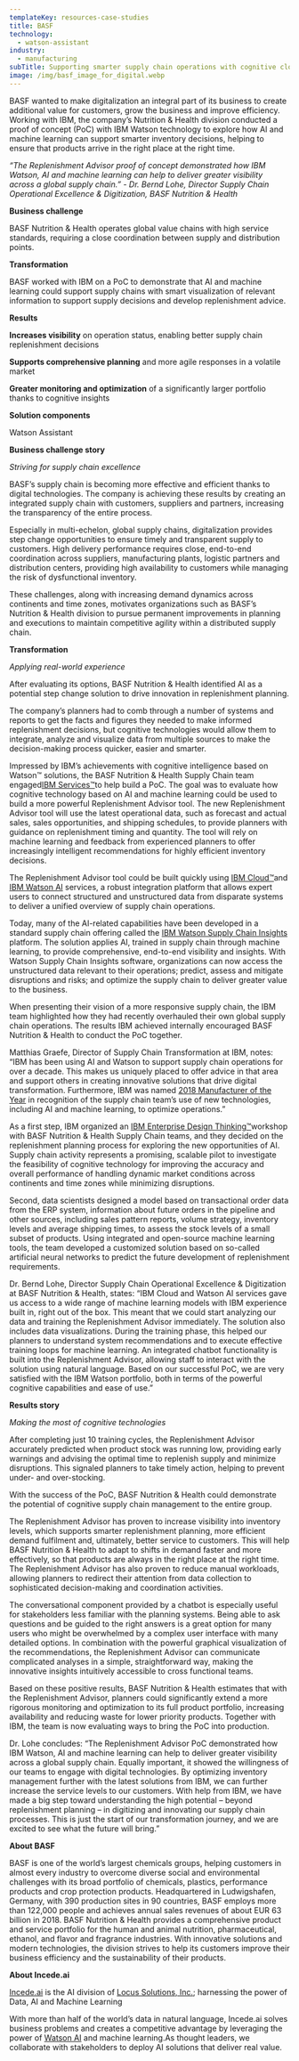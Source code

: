 ```yaml
---
templateKey: resources-case-studies
title: BASF
technology:
  - watson-assistant
industry:
  - manufacturing
subTitle: Supporting smarter supply chain operations with cognitive cloud technology
image: /img/basf_image_for_digital.webp
---
```

BASF wanted to make digitalization an integral part of its business to create additional value for customers, grow the business and improve efficiency. Working with IBM, the company’s Nutrition & Health division conducted a proof of concept (PoC) with IBM Watson technology to explore how AI and machine learning can support smarter inventory decisions, helping to ensure that products arrive in the right place at the right time.

*“The Replenishment Advisor proof of concept demonstrated how IBM Watson, AI and machine learning can help to deliver greater visibility across a global supply chain.” - Dr. Bernd Lohe, Director Supply Chain Operational Excellence & Digitization, BASF Nutrition & Health*

**Business challenge**

BASF Nutrition & Health operates global value chains with high service standards, requiring a close coordination between supply and distribution points.

**Transformation**

BASF worked with IBM on a PoC to demonstrate that AI and machine learning could support supply chains with smart visualization of relevant information to support supply decisions and develop replenishment advice.

**Results**

**Increases visibility** on operation status, enabling better supply chain replenishment decisions

**Supports comprehensive planning** and more agile responses in a volatile market

**Greater monitoring and optimization** of a significantly larger portfolio thanks to cognitive insights

**Solution components**

Watson Assistant

**Business challenge story**

*Striving for supply chain excellence*

BASF’s supply chain is becoming more effective and efficient thanks to digital technologies. The company is achieving these results by creating an integrated supply chain with customers, suppliers and partners, increasing the transparency of the entire process.

Especially in multi-echelon, global supply chains, digitalization provides step change opportunities to ensure timely and transparent supply to customers. High delivery performance requires close, end-to-end coordination across suppliers, manufacturing plants, logistic partners and distribution centers, providing high availability to customers while managing the risk of dysfunctional inventory.

These challenges, along with increasing demand dynamics across continents and time zones, motivates organizations such as BASF’s Nutrition & Health division to pursue permanent improvements in planning and executions to maintain competitive agility within a distributed supply chain.

**Transformation**

*Applying real-world experience*

After evaluating its options, BASF Nutrition & Health identified AI as a potential step change solution to drive innovation in replenishment planning.

The company’s planners had to comb through a number of systems and reports to get the facts and figures they needed to make informed replenishment decisions, but cognitive technologies would allow them to integrate, analyze and visualize data from multiple sources to make the decision-making process quicker, easier and smarter.

Impressed by IBM’s achievements with cognitive intelligence based on Watson™ solutions, the BASF Nutrition & Health Supply Chain team engaged[IBM Services™](https://www.ibm.com/services)to help build a PoC. The goal was to evaluate how cognitive technology based on AI and machine learning could be used to build a more powerful Replenishment Advisor tool. The new Replenishment Advisor tool will use the latest operational data, such as forecast and actual sales, sales opportunities, and shipping schedules, to provide planners with guidance on replenishment timing and quantity. The tool will rely on machine learning and feedback from experienced planners to offer increasingly intelligent recommendations for highly efficient inventory decisions.

The Replenishment Advisor tool could be built quickly using [IBM Cloud™](https://www.ibm.com/cloud/)and [IBM Watson AI](https://www.ibm.com/cloud/ai) services, a robust integration platform that allows expert users to connect structured and unstructured data from disparate systems to deliver a unified overview of supply chain operations.

Today, many of the AI-related capabilities have been developed in a standard supply chain offering called the [IBM Watson Supply Chain Insights](https://www.ibm.com/marketplace/supply-chain-insights) platform. The solution applies AI, trained in supply chain through machine learning, to provide comprehensive, end-to-end visibility and insights. With Watson Supply Chain Insights software, organizations can now access the unstructured data relevant to their operations; predict, assess and mitigate disruptions and risks; and optimize the supply chain to deliver greater value to the business.

When presenting their vision of a more responsive supply chain, the IBM team highlighted how they had recently overhauled their own global supply chain operations. The results IBM achieved internally encouraged BASF Nutrition & Health to conduct the PoC together.

Matthias Graefe, Director of Supply Chain Transformation at IBM, notes: “IBM has been using AI and Watson to support supply chain operations for over a decade. This makes us uniquely placed to offer advice in that area and support others in creating innovative solutions that drive digital transformation. Furthermore, IBM was named [2018 Manufacturer of the Year](https://www.ibm.com/blogs/watson-customer-engagement/2018/06/27/ibm-named-2018-manufacturer-year/) in recognition of the supply chain team’s use of new technologies, including AI and machine learning, to optimize operations.”

As a first step, IBM organized an [IBM Enterprise Design Thinking™](https://www.ibm.com/design/thinking/)workshop with BASF Nutrition & Health Supply Chain teams, and they decided on the replenishment planning process for exploring the new opportunities of AI. Supply chain activity represents a promising, scalable pilot to investigate the feasibility of cognitive technology for improving the accuracy and overall performance of handling dynamic market conditions across continents and time zones while minimizing disruptions.

Second, data scientists designed a model based on transactional order data from the ERP system, information about future orders in the pipeline and other sources, including sales pattern reports, volume strategy, inventory levels and average shipping times, to assess the stock levels of a small subset of products. Using integrated and open-source machine learning tools, the team developed a customized solution based on so-called artificial neural networks to predict the future development of replenishment requirements.

Dr. Bernd Lohe, Director Supply Chain Operational Excellence & Digitization at BASF Nutrition & Health, states: “IBM Cloud and Watson AI services gave us access to a wide range of machine learning models with IBM experience built in, right out of the box. This meant that we could start analyzing our data and training the Replenishment Advisor immediately. The solution also includes data visualizations. During the training phase, this helped our planners to understand system recommendations and to execute effective training loops for machine learning. An integrated chatbot functionality is built into the Replenishment Advisor, allowing staff to interact with the solution using natural language. Based on our successful PoC, we are very satisfied with the IBM Watson portfolio, both in terms of the powerful cognitive capabilities and ease of use.”

**Results story**

*Making the most of cognitive technologies*

After completing just 10 training cycles, the Replenishment Advisor accurately predicted when product stock was running low, providing early warnings and advising the optimal time to replenish supply and minimize disruptions. This signaled planners to take timely action, helping to prevent under- and over-stocking.

With the success of the PoC, BASF Nutrition & Health could demonstrate the potential of cognitive supply chain management to the entire group.

The Replenishment Advisor has proven to increase visibility into inventory levels, which supports smarter replenishment planning, more efficient demand fulfilment and, ultimately, better service to customers. This will help BASF Nutrition & Health to adapt to shifts in demand faster and more effectively, so that products are always in the right place at the right time. The Replenishment Advisor has also proven to reduce manual workloads, allowing planners to redirect their attention from data collection to sophisticated decision-making and coordination activities.

The conversational component provided by a chatbot is especially useful for stakeholders less familiar with the planning systems. Being able to ask questions and be guided to the right answers is a great option for many users who might be overwhelmed by a complex user interface with many detailed options. In combination with the powerful graphical visualization of the recommendations, the Replenishment Advisor can communicate complicated analyses in a simple, straightforward way, making the innovative insights intuitively accessible to cross functional teams.

Based on these positive results, BASF Nutrition & Health estimates that with the Replenishment Advisor, planners could significantly extend a more rigorous monitoring and optimization to its full product portfolio, increasing availability and reducing waste for lower priority products. Together with IBM, the team is now evaluating ways to bring the PoC into production.

Dr. Lohe concludes: “The Replenishment Advisor PoC demonstrated how IBM Watson, AI and machine learning can help to deliver greater visibility across a global supply chain. Equally important, it showed the willingness of our teams to engage with digital technologies. By optimizing inventory management further with the latest solutions from IBM, we can further increase the service levels to our customers. With help from IBM, we have made a big step toward understanding the high potential – beyond replenishment planning – in digitizing and innovating our supply chain processes. This is just the start of our transformation journey, and we are excited to see what the future will bring.”

**About BASF**

BASF is one of the world’s largest chemicals groups, helping customers in almost every industry to overcome diverse social and environmental challenges with its broad portfolio of chemicals, plastics, performance products and crop protection products. Headquartered in Ludwigshafen, Germany, with 390 production sites in 90 countries, BASF employs more than 122,000 people and achieves annual sales revenues of about EUR 63 billion in 2018. BASF Nutrition & Health provides a comprehensive product and service portfolio for the human and animal nutrition, pharmaceutical, ethanol, and flavor and fragrance industries. With innovative solutions and modern technologies, the division strives to help its customers improve their business efficiency and the sustainability of their products.

**About Incede.ai**

[Incede.ai](https://www.incede.ai) is the AI division of [Locus Solutions, Inc.](http://www.locussolutions.com); harnessing the power of Data, AI and Machine Learning

With more than half of the world’s data in natural language, Incede.ai solves business problems and creates a competitive advantage by leveraging the power of [Watson AI](https://www.ibm.com/watson) and machine learning.As thought leaders, we collaborate with stakeholders to deploy AI solutions that deliver real value.
